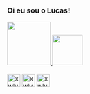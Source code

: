 ### Oi eu sou o Lucas!

<div>
  <a href="https://beacons.ai/xwlyxx">
    <img height="100em"  src="https://github-readme-stats.vercel.app/api?username=xwlyxx&show_icons=true&theme=blue-green" />
    <img height="70em"  src="https://github-readme-stats.vercel.app/api/top-langs/?username=xwlyxx&hide_progress=true&theme=blue-green" />
  </a>
</div>

<div style="display: inline_block"><br>
  <img align="center" alt="xwlyxx-js" widht="40px" height="30px" src="https://cdn.jsdelivr.net/gh/devicons/devicon@latest/icons/javascript/javascript-original.svg" />
  <img align="center" alt="xwlyxx-html" widht="40px" height="30px" src="https://cdn.jsdelivr.net/gh/devicons/devicon@latest/icons/html5/html5-original-wordmark.svg" />
  <img align="center" alt="xwlyxx-CSS" widht="40px" height="30px" src="https://cdn.jsdelivr.net/gh/devicons/devicon@latest/icons/css3/css3-original-wordmark.svg" />
          
</div>
